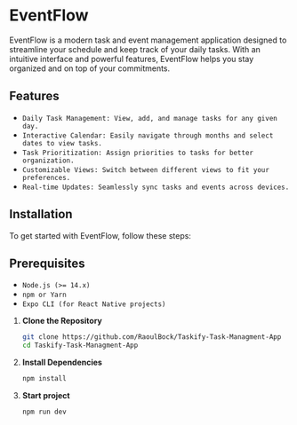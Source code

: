 # EventFlow

EventFlow is a modern task and event management application designed to streamline your schedule and keep track of your daily tasks. With an intuitive interface and powerful features, 
EventFlow helps you stay organized and on top of your commitments.

## Features
- `Daily Task Management: View, add, and manage tasks for any given day.`
- `Interactive Calendar: Easily navigate through months and select dates to view tasks.`
- `Task Prioritization: Assign priorities to tasks for better organization.`
- `Customizable Views: Switch between different views to fit your preferences.`
- `Real-time Updates: Seamlessly sync tasks and events across devices.`

## Installation
To get started with EventFlow, follow these steps:

## Prerequisites
- `Node.js (>= 14.x)`
- `npm or Yarn`
- `Expo CLI (for React Native projects)`

1. **Clone the Repository**

   ```bash
   git clone https://github.com/RaoulBock/Taskify-Task-Managment-App
   cd Taskify-Task-Managment-App
2. **Install Dependencies**
   
   ```bash
   npm install

3. **Start project**
   
   ```bash
   npm run dev
